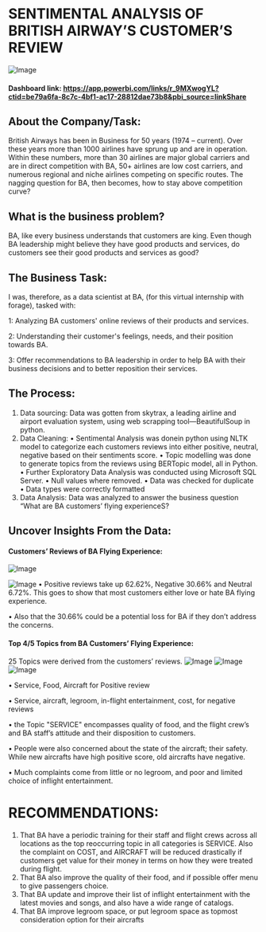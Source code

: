 # SENTIMENTAL ANALYSIS OF BRITISH AIRWAY’S CUSTOMER’S REVIEW

![Image](https://github.com/user-attachments/assets/4c47e970-200e-484c-adac-27c3d39617db)

#### Dashboard link: https://app.powerbi.com/links/r_9MXwogYL?ctid=be79a6fa-8c7c-4bf1-ac17-28812dae73b8&pbi_source=linkShare

## About the Company/Task:
British Airways has been in Business for 50 years (1974 – current). Over these years more than 1000 airlines have sprung up and are in operation. Within these numbers, more than 30 airlines are major global carriers and are in direct competition with BA, 50+ airlines are low cost carriers, and numerous regional and niche airlines competing on specific routes. 
The nagging question for BA, then becomes, how to stay above competition curve?

## What is the business problem?
BA, like every business understands that customers are king. Even though BA leadership might believe they have good products and services, do customers see their good products and services as good?  
## The Business Task:
I was, therefore, as a data scientist at BA, (for this virtual internship with forage), tasked with:

1: Analyzing BA customers' online reviews of their products and services. 

2: Understanding their customer's feelings, needs, and their position towards BA.

3: Offer recommendations to BA leadership in order to help BA with their business decisions and to better reposition their services.
## The Process:
1.  Data sourcing: Data was gotten from skytrax, a leading airline and airport evaluation system, using web scrapping tool—BeautifulSoup in python. 
2.  Data Cleaning: 
•	Sentimental Analysis was donein python using NLTK model to categorize each customers reviews into either positive, neutral, negative based on their sentiments score.
•  Topic modelling was done to generate topics from the reviews using BERTopic model, all in Python. 
•	Further Exploratory Data Analysis was conducted using Microsoft SQL Server.
•	Null values where removed.
•	  Data was checked for duplicate
•	Data types were correctly formatted
4.  Data Analysis: Data was analyzed to answer the business question “What are BA customers’ flying experienceS?

## Uncover Insights From the Data: 
#### Customers’ Reviews of BA Flying Experience:

![Image](https://github.com/user-attachments/assets/a528adb0-c6e1-4d2c-81d9-7207a77cc25e)

![Image](https://github.com/user-attachments/assets/b41bf5a9-8077-41c4-8cc9-23fd279bd50a)
• Positive reviews take up 62.62%, Negative 30.66% and Neutral 6.72%. This goes to show that most customers either love or hate BA flying experience.

• Also that the 30.66% could be a potential loss for BA if they don’t address the concerns.
#### Top 4/5 Topics from BA Customers’ Flying Experience:
25 Topics were derived from the customers’ reviews.
![Image](https://github.com/user-attachments/assets/9b6807ed-d534-4602-b230-0ffa884a960d)
![Image](https://github.com/user-attachments/assets/acfb4b03-bb2c-4ada-a5c1-86c8f6175dea)
![Image](https://github.com/user-attachments/assets/91cd13a0-4218-4783-bc71-afc9e54e2edb)

•	Service, Food, Aircraft for Positive review

•	Service, aircraft, legroom, in-flight entertainment, cost,  for negative reviews

•	the Topic "SERVICE" encompasses quality of food, and the flight crew’s and BA staff’s attitude and their disposition to customers. 

•	People were also concerned about the state of the aircraft; their safety. While new aircrafts have high positive score, old aircrafts have negative.

•	Much complaints come from little or no legroom, and poor and limited choice of inflight entertainment.

# RECOMMENDATIONS:
1.	That BA have a periodic training for their staff and flight crews across all locations as the top reoccurring topic in all categories is SERVICE. Also the complaint on COST, and AIRCRAFT will be reduced drastically if customers get value for their money in terms on how they were treated during flight.
2.	That BA also improve the quality of their food, and if possible offer menu to give passengers choice.
3.	That BA update and improve their list of inflight entertainment with the latest movies and songs, and also have a wide range of catalogs. 
4.	That BA improve legroom space, or put legroom space as topmost consideration option for their aircrafts





